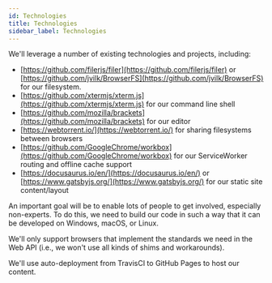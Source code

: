 ```yaml
---
id: Technologies
title: Technologies
sidebar_label: Technologies
---
```


We'll leverage a number of existing technologies and projects, including:

* [https://github.com/filerjs/filer](https://github.com/filerjs/filer) or [https://github.com/jvilk/BrowserFS](https://github.com/jvilk/BrowserFS) for our filesystem.
* [https://github.com/xtermjs/xterm.js](https://github.com/xtermjs/xterm.js) for our command line shell
* [https://github.com/mozilla/brackets](https://github.com/mozilla/brackets) for our editor
* [https://webtorrent.io/](https://webtorrent.io/) for sharing filesystems between browsers
* [https://github.com/GoogleChrome/workbox](https://github.com/GoogleChrome/workbox) for our ServiceWorker routing and offline cache support
* [https://docusaurus.io/en/](https://docusaurus.io/en/) or [https://www.gatsbyjs.org/](https://www.gatsbyjs.org/) for our static site content/layout

An important goal will be to enable lots of people to get involved, especially non-experts. To do this, we need to build our code in such a way that it can be developed on Windows, macOS, or Linux.

We'll only support browsers that implement the standards we need in the Web API (i.e., we won't use all kinds of shims and workarounds).

We'll use auto-deployment from TravisCI to GitHub Pages to host our content.
